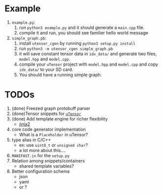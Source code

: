# Example
1. `example.py`:
    1. run `python3 example.py` and it should generate a `main.cpp` file.
    2. compile it and run, you should see familier hello world message
2. `simple_graph.pb`:
    1. install `utensor_cgen` by running `python3 setup.py install`
    2. run `python3 -m utensor_cgen simple_graph.pb`
    3. it will save constant tensor data in `idx_data/` and generate two files, `model.hpp` and `model.cpp`.
    4. compile your `uTensor` project with `model.hpp` and `model.cpp` and copy `idx_data/` to your SD card.
    5. You should have a running simple graph.

# TODOs
1. (done) Freezed graph protobuff parser
2. (done)Tensor snippets for [`uTensor`](https://github.com/neil-tan/uTensor)
3. (done) Add template engine for richer flexibility
    - [jinja2](http://jinja.pocoo.org)
4. core code generator implementation
    - What is a `Placeholder` in uTensor?
5. type alias in C/C++
    - ex: use `uint8_t` or `unsigned char`?
    - a lot more about this.... 
6. `MANIFAST.in` for the `setup.py`
7. Relation among snippets/containers
    - shared template variables?
8. Better configuration schema
    - json
    - yaml
    - or ?
